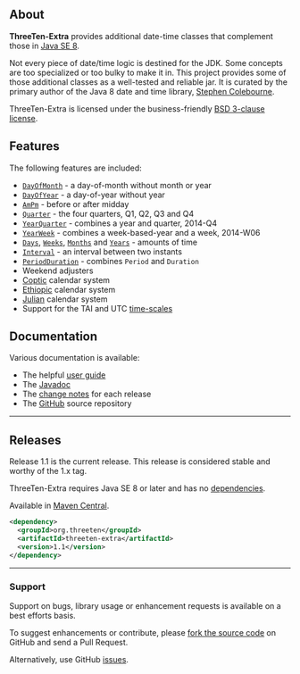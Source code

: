 ## <i></i> About

**ThreeTen-Extra** provides additional date-time classes that complement those in
[Java SE 8](https://docs.oracle.com/javase/8/docs/api/java/time/package-summary.html).

Not every piece of date/time logic is destined for the JDK.
Some concepts are too specialized or too bulky to make it in.
This project provides some of those additional classes as a well-tested and reliable jar.
It is curated by the primary author of the Java 8 date and time library, [Stephen Colebourne](http://www.joda.org/).

ThreeTen-Extra is licensed under the business-friendly [BSD 3-clause license](license.html).


## <i></i> Features

The following features are included:

* [`DayOfMonth`](apidocs/org/threeten/extra/DayOfMonth.html) - a day-of-month without month or year
* [`DayOfYear`](apidocs/org/threeten/extra/DayOfYear.html) - a day-of-year without year
* [`AmPm`](apidocs/org/threeten/extra/AmPm.html) - before or after midday
* [`Quarter`](apidocs/org/threeten/extra/Quarter.html) - the four quarters, Q1, Q2, Q3 and Q4
* [`YearQuarter`](apidocs/org/threeten/extra/YearQuarter.html) - combines a year and quarter, 2014-Q4
* [`YearWeek`](apidocs/org/threeten/extra/YearWeek.html) - combines a week-based-year and a week, 2014-W06
* [`Days`](apidocs/org/threeten/extra/Days.html),
[`Weeks`](apidocs/org/threeten/extra/Weeks.html),
[`Months`](apidocs/org/threeten/extra/Months.html) and
[`Years`](apidocs/org/threeten/extra/Years.html) - amounts of time
* [`Interval`](apidocs/org/threeten/extra/Interval.html) - an interval between two instants
* [`PeriodDuration`](apidocs/org/threeten/extra/PeriodDuration.html) - combines `Period` and `Duration`
* Weekend adjusters
* [Coptic](apidocs/org/threeten/extra/chrono/CopticChronology.html) calendar system
* [Ethiopic](apidocs/org/threeten/extra/chrono/EthiopicChronology.html) calendar system
* [Julian](apidocs/org/threeten/extra/chrono/JulianChronology.html) calendar system
* Support for the TAI and UTC [time-scales](apidocs/org/threeten/extra/scale/package-summary.html)


## <i></i> Documentation

Various documentation is available:

* The helpful [user guide](userguide.html)
* The [Javadoc](apidocs/index.html)
* The [change notes](changes-report.html) for each release
* The [GitHub](https://github.com/ThreeTen/threeten-extra) source repository

---

## <i></i> Releases

Release 1.1 is the current release.
This release is considered stable and worthy of the 1.x tag.

ThreeTen-Extra requires Java SE 8 or later and has no [dependencies](dependencies.html).

Available in [Maven Central](http://search.maven.org/#artifactdetails%7Corg.threeten%7Cthreeten-extra%7C1.1%7Cjar).

```xml
<dependency>
  <groupId>org.threeten</groupId>
  <artifactId>threeten-extra</artifactId>
  <version>1.1</version>
</dependency>
```

---

### Support

Support on bugs, library usage or enhancement requests is available on a best efforts basis.

To suggest enhancements or contribute, please [fork the source code](https://github.com/ThreeTen/threeten-extra)
on GitHub and send a Pull Request.

Alternatively, use GitHub [issues](https://github.com/ThreeTen/threeten-extra/issues).

